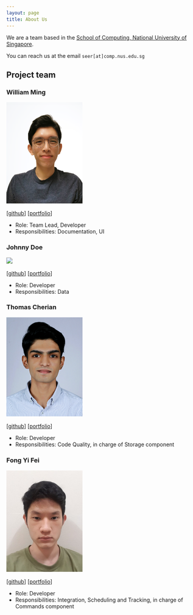 ```yaml
---
layout: page
title: About Us
---
```


We are a team based in the [School of Computing, National University of Singapore](http://www.comp.nus.edu.sg).

You can reach us at the email `seer[at]comp.nus.edu.sg`

## Project team

### William Ming

<img src="images/cpwill01.png" width="200px">

[[github](http://github.com/cpwill01)]
[[portfolio](team/cpwill01.md)]

* Role: Team Lead, Developer
* Responsibilities: Documentation, UI

### Johnny Doe

<img src="images/johndoe.png" width="200px">

[[github](http://github.com/johndoe)] [[portfolio](team/johndoe.md)]

* Role: Developer
* Responsibilities: Data

### Thomas Cherian

<img src="images/tomascherian.png" width="200px">

[[github](http://github.com/tomascherian)]
[[portfolio](team/tomascherian.md)]

* Role: Developer
* Responsibilities: Code Quality, in charge of Storage component

### Fong Yi Fei

<img src="images/yifei2.png" width="200px">

[[github](http://github.com/yifei2)]
[[portfolio](team/yifei2.md)]

* Role: Developer
* Responsibilities: Integration, Scheduling and Tracking, in charge of Commands component
